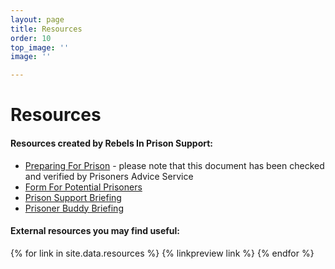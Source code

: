 ```yaml
---
layout: page
title: Resources
order: 10
top_image: ''
image: ''

---
```

# Resources

#### Resources created by Rebels In Prison Support:

* [Preparing For Prison](https://docs.google.com/document/d/1b6EdsHKM6z8Q2NW6jk4PbxOKVIJeH6UaPi2fOnks314/edit?usp=sharing "Preparing For Prison") - please note that this document has been checked and verified by Prisoners Advice Service
* [Form For Potential Prisoners](https://form.jotform.com/rebelsinprison/form-for-potential-prisoners "Form for potential prisoners")
* [Prison Support Briefing](https://docs.google.com/document/d/1gGYOGKxuammDzSwhSUBjiabNqAMWSNUIoK7DO8DEv84/edit?usp=sharing "Prison Support Briefing")
* [Prisoner Buddy Briefing](https://docs.google.com/document/d/1_QlgO149_iTqJE21jRacwITPmxt65pkyQrfbsvffqNM/edit?usp=sharing "Prisoner Buddy Briefing")

#### External resources you may find useful:

{% for link in site.data.resources %}
{% linkpreview link %}
{% endfor %}